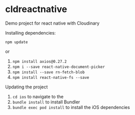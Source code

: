 # cldreactnative

Demo project for react native with Cloudinary

Installing dependencies:

`npm update`

or

1. `npm install axios@0.27.2`
2. `npm i --save react-native-document-picker`
3. `npm install --save rn-fetch-blob`
4. `npm install react-native-fs --save`

Updating the project

1. `cd ios` to navigate to the
2. `bundle install` to install Bundler
3. `bundle exec pod install` to install the iOS dependencies
